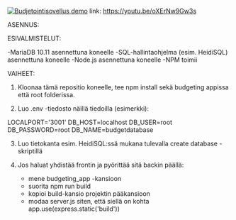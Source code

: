 [![Budjetointisovellus demo](https://img.youtube.com/vi/oXErNw9Gw3s/maxresdefault.jpg)](https://youtu.be/oXErNw9Gw3s)
link: https://youtu.be/oXErNw9Gw3s

ASENNUS:

ESIVALMISTELUT:

-MariaDB 10.11 asennettuna koneelle
-SQL-hallintaohjelma (esim. HeidiSQL) asennettuna koneelle
-Node.js asennettuna koneelle
-NPM toimii

VAIHEET:

1. Kloonaa tämä repositio koneelle, tee npm install sekä budgeting appissa että root folderissa.

2. Luo .env -tiedosto näillä tiedoilla (esimerkki):

LOCALPORT='3001'
DB_HOST=localhost
DB_USER=root
DB_PASSWORD=root
DB_NAME=budgetdatabase

3. Luo tietokanta esim. HeidiSQL:ssä mukana tulevalla create database -skriptillä

4. Jos haluat yhdistää frontin ja pyörittää sitä backin päällä:
    - mene budgeting_app -kansioon
    - suorita npm run build
    - kopioi build-kansio projektin pääkansioon
    - modaa server.js siten, että siellä on kohta
        app.use(express.static('build'))
